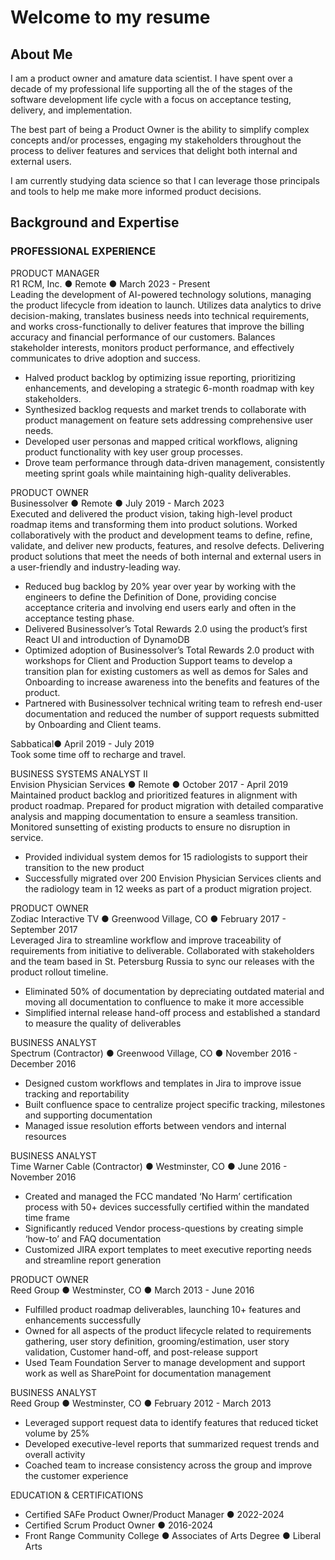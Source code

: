 
# Welcome to my resume

## About Me
I am a product owner and amature data scientist. 
I have spent over a decade of my professional life supporting all the of the stages of the software development life cycle with a focus on acceptance testing, delivery, and implementation.

The best part of being a Product Owner is the ability to simplify complex concepts and/or processes, engaging my stakeholders throughout the process to deliver features and services that delight both internal and external users.

I am currently studying data science so that I can leverage those principals and tools to help me make more informed product decisions.

## Background and Expertise
### PROFESSIONAL EXPERIENCE
  
PRODUCT MANAGER  
R1 RCM, Inc. ● Remote ● March 2023 - Present  
Leading the development of AI-powered technology solutions, managing the product lifecycle from ideation to launch. Utilizes data analytics to drive decision-making, translates business needs into technical requirements, and works cross-functionally to deliver features that improve the billing accuracy and financial performance of our customers. Balances stakeholder interests, monitors product performance, and effectively communicates to drive adoption and success.
 - Halved product backlog by optimizing issue reporting, prioritizing enhancements, and developing a strategic 6-month roadmap with key stakeholders.
 - Synthesized backlog requests and market trends to collaborate with product management on feature sets addressing comprehensive user needs.
 - Developed user personas and mapped critical workflows, aligning product functionality with key user group processes.
 - Drove team performance through data-driven management, consistently meeting sprint goals while maintaining high-quality deliverables.  

PRODUCT OWNER  
Businessolver ● Remote ● July 2019 - March 2023  
Executed and delivered the product vision, taking high-level product roadmap items and transforming them into product solutions. Worked collaboratively with the product and development teams to define, refine, validate, and deliver new products, features, and resolve defects. Delivering product solutions that meet the needs of both internal and external users in a user-friendly and industry-leading way. 
 - Reduced bug backlog by 20% year over year by working with the engineers to define the Definition of Done, providing concise acceptance criteria and involving end users early and often in the acceptance testing phase.
 - Delivered Businessolver’s Total Rewards 2.0 using the product’s first React UI and introduction of DynamoDB
 - Optimized adoption of Businessolver’s Total Rewards 2.0 product with workshops for Client and Production Support teams to develop a transition plan for existing customers as well as demos for Sales and Onboarding to increase awareness into the benefits and features of the product.
 - Partnered with Businessolver technical writing team to refresh end-user documentation and reduced the number of support requests submitted by Onboarding and Client teams.  

Sabbatical● April 2019 - July 2019  
Took some time off to recharge and travel.  
  
BUSINESS SYSTEMS ANALYST II  
Envision Physician Services ● Remote ● October 2017 - April 2019 
Maintained product backlog and prioritized features in alignment with product roadmap. Prepared for product migration with detailed comparative analysis and mapping documentation to ensure a seamless transition. Monitored sunsetting of existing products to ensure no disruption in service.  
  - Provided individual system demos for 15 radiologists to support their transition to the new product
  - Successfully migrated over 200 Envision Physician Services clients and the radiology team in 12 weeks as part of a product migration project.  

PRODUCT OWNER  
Zodiac Interactive TV ● Greenwood Village, CO ● February 2017 - September 2017  
Leveraged Jira to streamline workflow and improve traceability of requirements from initiative to deliverable. Collaborated with stakeholders and the team based in St. Petersburg Russia to sync our releases with the product rollout timeline. 
  - Eliminated 50% of documentation by depreciating outdated material and moving all documentation to confluence to make it more accessible 
  - Simplified internal release hand-off process and established a standard to measure the quality of deliverables  

BUSINESS ANALYST  
Spectrum (Contractor) ● Greenwood Village, CO ● November 2016 - December 2016  
  - Designed custom workflows and templates in Jira to improve issue tracking and reportability
  - Built confluence space to centralize project specific tracking, milestones and supporting documentation
  - Managed issue resolution efforts between vendors and internal resources  

BUSINESS ANALYST  
Time Warner Cable (Contractor) ● Westminster, CO ● June 2016 - November 2016  
  - Created and managed the FCC mandated ‘No Harm’ certification process with 50+ devices successfully certified within the mandated time frame
  - Significantly reduced Vendor process-questions by creating simple ‘how-to’ and FAQ documentation
  - Customized JIRA export templates to meet executive reporting needs and streamline report generation

PRODUCT OWNER  
Reed Group ● Westminster, CO ● March 2013 - June 2016  
  - Fulfilled product roadmap deliverables, launching 10+ features and enhancements successfully
  - Owned for all aspects of the product lifecycle related to requirements gathering, user story definition, grooming/estimation, user story validation, Customer hand-off, and post-release support
  - Used Team Foundation Server to manage development and support work as well as SharePoint for documentation management	
  
BUSINESS ANALYST  
Reed Group ● Westminster, CO ● February 2012 - March 2013  
  - Leveraged support request data to identify features that reduced ticket volume by 25%
  - Developed executive-level reports that summarized request trends and overall activity
  - Coached team to increase consistency across the group and improve the customer experience

EDUCATION & CERTIFICATIONS  
  - Certified SAFe Product Owner/Product Manager ● 2022-2024
  - Certified Scrum Product Owner ● 2016-2024
  - Front Range Community College ● Associates of Arts Degree ● Liberal Arts
